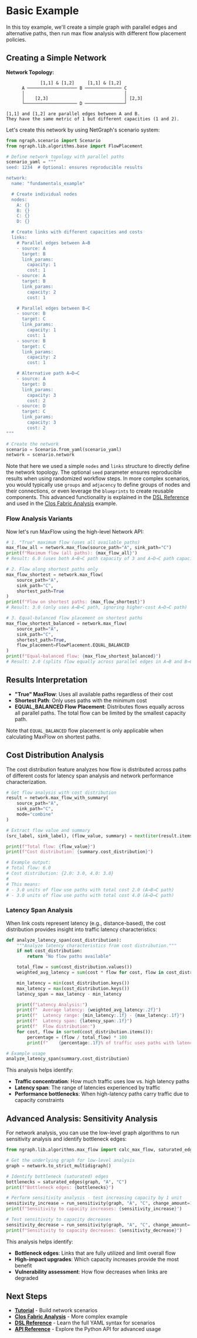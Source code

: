 # Basic Example

In this toy example, we'll create a simple graph with parallel edges and alternative paths, then run max flow analysis with different flow placement policies.

## Creating a Simple Network

**Network Topology:**

```
             [1,1] & [1,2]     [1,1] & [1,2]
      A ─────────────────── B ────────────── C
      │                                      │
      │    [2,3]                             │ [2,3]
      └──────────────────── D ───────────────┘

[1,1] and [1,2] are parallel edges between A and B.
They have the same metric of 1 but different capacities (1 and 2).
```

Let's create this network by using NetGraph's scenario system:

```python
from ngraph.scenario import Scenario
from ngraph.lib.algorithms.base import FlowPlacement

# Define network topology with parallel paths
scenario_yaml = """
seed: 1234  # Optional: ensures reproducible results

network:
  name: "fundamentals_example"

  # Create individual nodes
  nodes:
    A: {}
    B: {}
    C: {}
    D: {}

  # Create links with different capacities and costs
  links:
    # Parallel edges between A→B
    - source: A
      target: B
      link_params:
        capacity: 1
        cost: 1
    - source: A
      target: B
      link_params:
        capacity: 2
        cost: 1

    # Parallel edges between B→C
    - source: B
      target: C
      link_params:
        capacity: 1
        cost: 1
    - source: B
      target: C
      link_params:
        capacity: 2
        cost: 1

    # Alternative path A→D→C
    - source: A
      target: D
      link_params:
        capacity: 3
        cost: 2
    - source: D
      target: C
      link_params:
        capacity: 3
        cost: 2
"""

# Create the network
scenario = Scenario.from_yaml(scenario_yaml)
network = scenario.network
```

Note that here we used a simple `nodes` and `links` structure to directly define the network topology. The optional `seed` parameter ensures reproducible results when using randomized workflow steps. In more complex scenarios, you would typically use `groups` and `adjacency` to define groups of nodes and their connections, or even leverage the `blueprints` to create reusable components. This advanced functionality is explained in the [DSL Reference](../reference/dsl.md) and used in the [Clos Fabric Analysis](clos-fabric.md) example.

### Flow Analysis Variants

Now let's run MaxFlow using the high-level Network API:

```python
# 1. "True" maximum flow (uses all available paths)
max_flow_all = network.max_flow(source_path="A", sink_path="C")
print(f"Maximum flow (all paths): {max_flow_all}")
# Result: 6.0 (uses both A→B→C path capacity of 3 and A→D→C path capacity of 3)

# 2. Flow along shortest paths only
max_flow_shortest = network.max_flow(
    source_path="A",
    sink_path="C",
    shortest_path=True
)
print(f"Flow on shortest paths: {max_flow_shortest}")
# Result: 3.0 (only uses A→B→C path, ignoring higher-cost A→D→C path)

# 3. Equal-balanced flow placement on shortest paths
max_flow_shortest_balanced = network.max_flow(
    source_path="A",
    sink_path="C",
    shortest_path=True,
    flow_placement=FlowPlacement.EQUAL_BALANCED
)
print(f"Equal-balanced flow: {max_flow_shortest_balanced}")
# Result: 2.0 (splits flow equally across parallel edges in A→B and B→C)
```

## Results Interpretation

- **"True" MaxFlow**: Uses all available paths regardless of their cost
- **Shortest Path**: Only uses paths with the minimum cost
- **EQUAL_BALANCED Flow Placement**: Distributes flows equally across all parallel paths. The total flow can be limited by the smallest capacity path.

Note that `EQUAL_BALANCED` flow placement is only applicable when calculating MaxFlow on shortest paths.

## Cost Distribution Analysis

The cost distribution feature analyzes how flow is distributed across paths of different costs for latency span analysis and network performance characterization.

```python
# Get flow analysis with cost distribution
result = network.max_flow_with_summary(
    source_path="A",
    sink_path="C",
    mode="combine"
)

# Extract flow value and summary
(src_label, sink_label), (flow_value, summary) = next(iter(result.items()))

print(f"Total flow: {flow_value}")
print(f"Cost distribution: {summary.cost_distribution}")

# Example output:
# Total flow: 6.0
# Cost distribution: {2.0: 3.0, 4.0: 3.0}
#
# This means:
# - 3.0 units of flow use paths with total cost 2.0 (A→B→C path)
# - 3.0 units of flow use paths with total cost 4.0 (A→D→C path)
```

### Latency Span Analysis

When link costs represent latency (e.g., distance-based), the cost distribution provides insight into traffic latency characteristics:

```python
def analyze_latency_span(cost_distribution):
    """Analyze latency characteristics from cost distribution."""
    if not cost_distribution:
        return "No flow paths available"

    total_flow = sum(cost_distribution.values())
    weighted_avg_latency = sum(cost * flow for cost, flow in cost_distribution.items()) / total_flow

    min_latency = min(cost_distribution.keys())
    max_latency = max(cost_distribution.keys())
    latency_span = max_latency - min_latency

    print(f"Latency Analysis:")
    print(f"  Average latency: {weighted_avg_latency:.2f}")
    print(f"  Latency range: {min_latency:.1f} - {max_latency:.1f}")
    print(f"  Latency span: {latency_span:.1f}")
    print(f"  Flow distribution:")
    for cost, flow in sorted(cost_distribution.items()):
        percentage = (flow / total_flow) * 100
        print(f"    {percentage:.1f}% of traffic uses paths with latency {cost:.1f}")

# Example usage
analyze_latency_span(summary.cost_distribution)
```

This analysis helps identify:
- **Traffic concentration**: How much traffic uses low vs. high latency paths
- **Latency span**: The range of latencies experienced by traffic
- **Performance bottlenecks**: When high-latency paths carry traffic due to capacity constraints

## Advanced Analysis: Sensitivity Analysis

For network analysis, you can use the low-level graph algorithms to run sensitivity analysis and identify bottleneck edges:

```python
from ngraph.lib.algorithms.max_flow import calc_max_flow, saturated_edges, run_sensitivity

# Get the underlying graph for low-level analysis
graph = network.to_strict_multidigraph()

# Identify bottleneck (saturated) edges
bottlenecks = saturated_edges(graph, "A", "C")
print(f"Bottleneck edges: {bottlenecks}")

# Perform sensitivity analysis - test increasing capacity by 1 unit
sensitivity_increase = run_sensitivity(graph, "A", "C", change_amount=1.0)
print(f"Sensitivity to capacity increases: {sensitivity_increase}")

# Test sensitivity to capacity decreases
sensitivity_decrease = run_sensitivity(graph, "A", "C", change_amount=-1.0)
print(f"Sensitivity to capacity decreases: {sensitivity_decrease}")
```

This analysis helps identify:

- **Bottleneck edges**: Links that are fully utilized and limit overall flow
- **High-impact upgrades**: Which capacity increases provide the most benefit
- **Vulnerability assessment**: How flow decreases when links are degraded

## Next Steps

- **[Tutorial](../getting-started/tutorial.md)** - Build network scenarios
- **[Clos Fabric Analysis](clos-fabric.md)** - More complex example
- **[DSL Reference](../reference/dsl.md)** - Learn the full YAML syntax for scenarios
- **[API Reference](../reference/api.md)** - Explore the Python API for advanced usage
